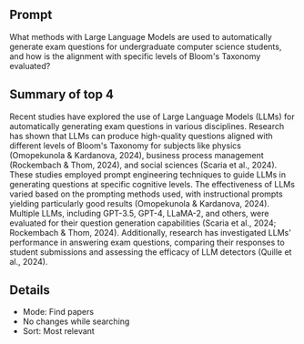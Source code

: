 ## Prompt

What methods with Large Language Models are used to automatically generate exam questions for undergraduate computer science students, and how is the alignment with specific levels of Bloom's Taxonomy evaluated?

## Summary of top 4

Recent studies have explored the use of Large Language Models (LLMs) for automatically generating exam questions in various disciplines. Research has shown that LLMs can produce high-quality questions aligned with different levels of Bloom's Taxonomy for subjects like physics (Omopekunola & Kardanova, 2024), business process management (Rockembach & Thom, 2024), and social sciences (Scaria et al., 2024). These studies employed prompt engineering techniques to guide LLMs in generating questions at specific cognitive levels. The effectiveness of LLMs varied based on the prompting methods used, with instructional prompts yielding particularly good results (Omopekunola & Kardanova, 2024). Multiple LLMs, including GPT-3.5, GPT-4, LLaMA-2, and others, were evaluated for their question generation capabilities (Scaria et al., 2024; Rockembach & Thom, 2024). Additionally, research has investigated LLMs' performance in answering exam questions, comparing their responses to student submissions and assessing the efficacy of LLM detectors (Quille et al., 2024).

## Details

-   Mode: Find papers
-   No changes while searching
-   Sort: Most relevant

